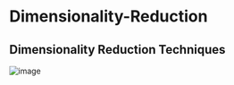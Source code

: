 # Dimensionality-Reduction
## Dimensionality Reduction Techniques
 ![image](https://github.com/user-attachments/assets/ecf5db1c-fd37-48d2-a948-f73047206a03)

